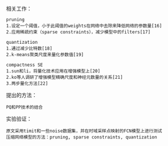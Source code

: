
相关工作：

    pruning
    1.设定一个阈值，小于此阈值的weights在网络中去除来降低网络的参数量[16]
    2.应用稀疏约束（sparse constraints），减少模型中的filters[17]
    
    quantization
    1.通过减少比特数[18]
    2.k-means聚类尺度来量化参数值[19]
    
    compactness SE
    1.sun和li，将量化技术应用在增强模型上[20]
    2.ko等人调研了增强模型精确尺度和神经元数量的关系[21]
    3.两步量化方法[22]


提出的方法：
       
    PQ和PP技术的结合
    


实验验证：
    
    原文采用timit和一些noise数据集，并在时域采样点映射的FCN模型上进行测试
    压缩网络模型的方法：pruning, sparse constraints, quantization
    
    
